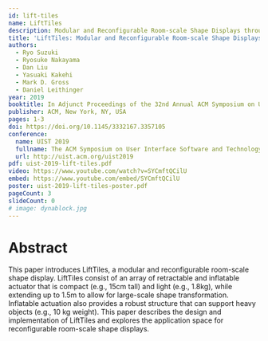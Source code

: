 ```yaml
---
id: lift-tiles
name: LiftTiles
description: Modular and Reconfigurable Room-scale Shape Displays through Retractable Inflatable Actuators
title: 'LiftTiles: Modular and Reconfigurable Room-scale Shape Displays through Retractable Inflatable Actuators'
authors:
  - Ryo Suzuki
  - Ryosuke Nakayama
  - Dan Liu
  - Yasuaki Kakehi
  - Mark D. Gross
  - Daniel Leithinger
year: 2019
booktitle: In Adjunct Proceedings of the 32nd Annual ACM Symposium on User Interface Software and Technology (UIST '19)
publisher: ACM, New York, NY, USA
pages: 1-3
doi: https://doi.org/10.1145/3332167.3357105
conference:
  name: UIST 2019
  fullname: The ACM Symposium on User Interface Software and Technology (UIST 2019)
  url: http://uist.acm.org/uist2019
pdf: uist-2019-lift-tiles.pdf
video: https://www.youtube.com/watch?v=SYCmftQCilU
embed: https://www.youtube.com/embed/SYCmftQCilU
poster: uist-2019-lift-tiles-poster.pdf
pageCount: 3
slideCount: 0
# image: dynablock.jpg
---
```


# Abstract

This paper introduces LiftTiles, a modular and reconfigurable room-scale shape display. LiftTiles consist of an array of retractable and inflatable actuator that is compact (e.g., 15cm tall) and light (e.g., 1.8kg), while extending up to 1.5m to allow for large-scale shape transformation. Inflatable actuation also provides a robust structure that can support heavy objects (e.g., 10 kg weight). This paper describes the design and implementation of LiftTiles and explores the application space for reconfigurable room-scale shape displays.
